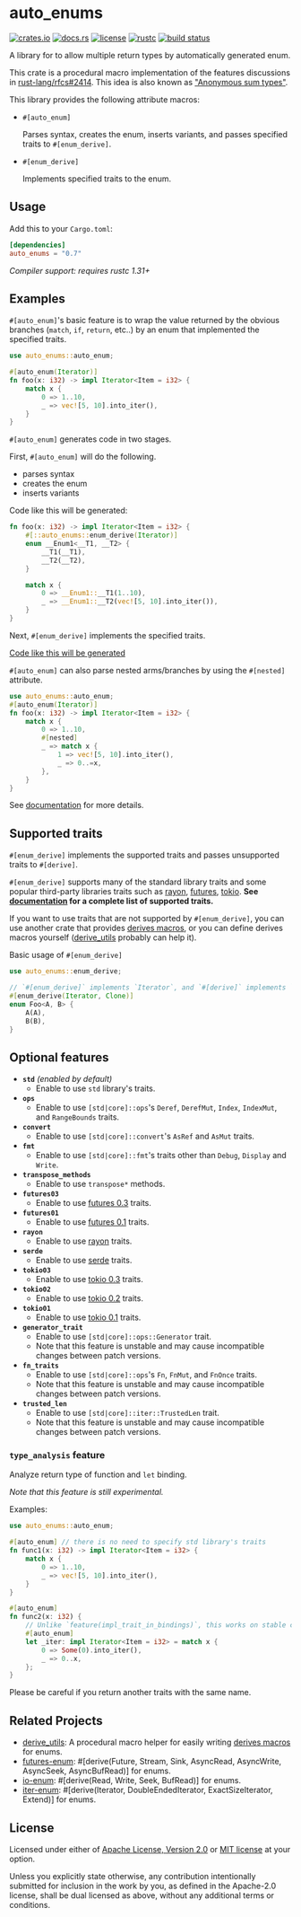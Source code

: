 # auto_enums

[![crates.io](https://img.shields.io/crates/v/auto_enums.svg?style=flat-square&logo=rust)](https://crates.io/crates/auto_enums)
[![docs.rs](https://img.shields.io/badge/docs.rs-auto__enums-blue?style=flat-square)](https://docs.rs/auto_enums)
[![license](https://img.shields.io/badge/license-Apache--2.0_OR_MIT-blue.svg?style=flat-square)](#license)
[![rustc](https://img.shields.io/badge/rustc-1.31+-blue.svg?style=flat-square)](https://www.rust-lang.org)
[![build status](https://img.shields.io/github/workflow/status/taiki-e/auto_enums/CI/master?style=flat-square)](https://github.com/taiki-e/auto_enums/actions?query=workflow%3ACI+branch%3Amaster)

A library for to allow multiple return types by automatically generated enum.

This crate is a procedural macro implementation of the features discussions in [rust-lang/rfcs#2414]. This idea is also known as ["Anonymous sum types"][rust-lang/rfcs#294].

This library provides the following attribute macros:

* `#[auto_enum]`

  Parses syntax, creates the enum, inserts variants, and passes specified traits to `#[enum_derive]`.

* `#[enum_derive]`

  Implements specified traits to the enum.

## Usage

Add this to your `Cargo.toml`:

```toml
[dependencies]
auto_enums = "0.7"
```

*Compiler support: requires rustc 1.31+*

## Examples

`#[auto_enum]`'s basic feature is to wrap the value returned by the obvious branches (`match`, `if`, `return`, etc..) by an enum that implemented the specified traits.

```rust
use auto_enums::auto_enum;

#[auto_enum(Iterator)]
fn foo(x: i32) -> impl Iterator<Item = i32> {
    match x {
        0 => 1..10,
        _ => vec![5, 10].into_iter(),
    }
}
```

`#[auto_enum]` generates code in two stages.

First, `#[auto_enum]` will do the following.

* parses syntax
* creates the enum
* inserts variants

Code like this will be generated:

```rust
fn foo(x: i32) -> impl Iterator<Item = i32> {
    #[::auto_enums::enum_derive(Iterator)]
    enum __Enum1<__T1, __T2> {
        __T1(__T1),
        __T2(__T2),
    }

    match x {
        0 => __Enum1::__T1(1..10),
        _ => __Enum1::__T2(vec![5, 10].into_iter()),
    }
}
```

Next, `#[enum_derive]` implements the specified traits.

[Code like this will be generated](docs/example-1.md)

`#[auto_enum]` can also parse nested arms/branches by using the `#[nested]` attribute.

```rust
use auto_enums::auto_enum;
#[auto_enum(Iterator)]
fn foo(x: i32) -> impl Iterator<Item = i32> {
    match x {
        0 => 1..10,
        #[nested]
        _ => match x {
            1 => vec![5, 10].into_iter(),
            _ => 0..=x,
        },
    }
}
```

See [documentation](https://docs.rs/auto_enums) for more details.

## Supported traits

`#[enum_derive]` implements the supported traits and passes unsupported traits to `#[derive]`.

`#[enum_derive]` supports many of the standard library traits and some popular third-party libraries traits such as [rayon], [futures][futures03], [tokio][tokio03]. **See [documentation](https://docs.rs/auto_enums/0.7/auto_enums/#supported-traits) for a complete list of supported traits.**

If you want to use traits that are not supported by `#[enum_derive]`, you can use another crate that provides [derives macros][proc-macro-derive], or you can define derives macros yourself ([derive_utils] probably can help it).

Basic usage of `#[enum_derive]`

```rust
use auto_enums::enum_derive;

// `#[enum_derive]` implements `Iterator`, and `#[derive]` implements `Clone`.
#[enum_derive(Iterator, Clone)]
enum Foo<A, B> {
    A(A),
    B(B),
}
```

## Optional features

* **`std`** *(enabled by default)*
  * Enable to use `std` library's traits.
* **`ops`**
  * Enable to use `[std|core]::ops`'s `Deref`, `DerefMut`, `Index`, `IndexMut`, and `RangeBounds` traits.
* **`convert`**
  * Enable to use `[std|core]::convert`'s `AsRef` and `AsMut` traits.
* **`fmt`**
  * Enable to use `[std|core]::fmt`'s traits other than `Debug`, `Display` and `Write`.
* **`transpose_methods`**
  * Enable to use `transpose*` methods.
* **`futures03`**
  * Enable to use [futures 0.3][futures03] traits.
* **`futures01`**
  * Enable to use [futures 0.1][futures01] traits.
* **`rayon`**
  * Enable to use [rayon] traits.
* **`serde`**
  * Enable to use [serde] traits.
* **`tokio03`**
  * Enable to use [tokio 0.3][tokio03] traits.
* **`tokio02`**
  * Enable to use [tokio 0.2][tokio02] traits.
* **`tokio01`**
  * Enable to use [tokio 0.1][tokio01] traits.
* **`generator_trait`**
  * Enable to use `[std|core]::ops::Generator` trait.
  * Note that this feature is unstable and may cause incompatible changes between patch versions.
* **`fn_traits`**
  * Enable to use `[std|core]::ops`'s `Fn`, `FnMut`, and `FnOnce` traits.
  * Note that this feature is unstable and may cause incompatible changes between patch versions.
* **`trusted_len`**
  * Enable to use `[std|core]::iter::TrustedLen` trait.
  * Note that this feature is unstable and may cause incompatible changes between patch versions.

### `type_analysis` feature

Analyze return type of function and `let` binding.

*Note that this feature is still experimental.*

Examples:

```rust
use auto_enums::auto_enum;

#[auto_enum] // there is no need to specify std library's traits
fn func1(x: i32) -> impl Iterator<Item = i32> {
    match x {
        0 => 1..10,
        _ => vec![5, 10].into_iter(),
    }
}

#[auto_enum]
fn func2(x: i32) {
    // Unlike `feature(impl_trait_in_bindings)`, this works on stable compilers.
    #[auto_enum]
    let _iter: impl Iterator<Item = i32> = match x {
        0 => Some(0).into_iter(),
        _ => 0..x,
    };
}
```

Please be careful if you return another traits with the same name.

[derive_utils]: https://github.com/taiki-e/derive_utils
[futures-enum]: https://github.com/taiki-e/futures-enum
[futures01]: https://docs.rs/futures/0.1
[futures03]: https://docs.rs/futures/0.3
[io-enum]: https://github.com/taiki-e/io-enum
[iter-enum]: https://github.com/taiki-e/iter-enum
[proc-macro-derive]: https://doc.rust-lang.org/reference/procedural-macros.html#derive-macros
[rayon]: https://docs.rs/rayon/1
[rust-lang/rfcs#294]: https://github.com/rust-lang/rfcs/issues/294
[rust-lang/rfcs#2414]: https://github.com/rust-lang/rfcs/issues/2414
[serde]: https://docs.rs/serde/1
[tokio01]: https://docs.rs/tokio/0.1
[tokio02]: https://docs.rs/tokio/0.2
[tokio03]: https://docs.rs/tokio/0.3

## Related Projects

* [derive_utils]: A procedural macro helper for easily writing [derives macros][proc-macro-derive] for enums.
* [futures-enum]: \#\[derive(Future, Stream, Sink, AsyncRead, AsyncWrite, AsyncSeek, AsyncBufRead)\] for enums.
* [io-enum]: \#\[derive(Read, Write, Seek, BufRead)\] for enums.
* [iter-enum]: \#\[derive(Iterator, DoubleEndedIterator, ExactSizeIterator, Extend)\] for enums.

## License

Licensed under either of [Apache License, Version 2.0](LICENSE-APACHE) or [MIT license](LICENSE-MIT) at your option.

Unless you explicitly state otherwise, any contribution intentionally submitted for inclusion in the work by you, as defined in the Apache-2.0 license, shall be dual licensed as above, without any additional terms or conditions.
